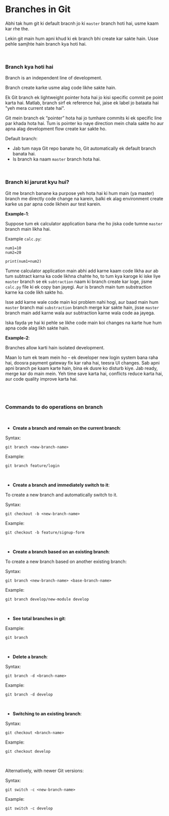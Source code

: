 # Branches in Git

Abhi tak hum git ki default bracnh jo ki ```master``` branch hoti hai, usme kaam kar rhe the.

Lekin git main hum apni khud ki ek branch bhi create kar sakte hain. Usse pehle samjhte hain branch kya hoti hai.

<br>

### Branch kya hoti hai

Branch is an independent line of development.

Branch create karke usme alag code likhe sakte hain.

Ek Git branch ek lightweight pointer hota hai jo kisi specific commit pe point karta hai. Matlab, branch sirf ek reference hai, jaise ek label jo bataata hai "yeh mera current state hai".

Git mein branch ek “pointer” hota hai jo tumhare commits ki ek specific line par khada hota hai. Tum is pointer ko naye direction mein chala sakte ho aur apna alag development flow create kar sakte ho.

Default branch:
- Jab tum naya Git repo banate ho, Git automatically ek default branch banata hai.
- Is branch ka naam ```master``` branch hota hai.

<br>

### Branch ki jarurat kyu hui?

Git me branch banane ka purpose yeh hota hai ki hum main (ya master) branch me directly code change na karein, balki ek alag environment create karke us par apna code likhein aur test karein.

**Example-1**:

Suppose tum ek calculator application bana rhe ho jiska code tumne ```master``` branch main likha hai.

Example ```calc.py```:
```
num1=10
num2=20

print(num1+num2)
```

Tumne calculator application main abhi add karne kaam code likha aur ab tum subtract karna ka code likhna chahte ho, to tum kya karoge ki iske liye ```master``` branch se ek ```subtraction``` naam ki branch create kar loge, jisme ```calc.py``` file ki ek copy ban jayegi. Aur is branch main tum substraction karne ka code likh sakte ho.

Isse add karne wale code main koi problem nahi hogi, aur baad main hum ```master``` branch mai ```substraction``` branch merge kar sakte hain, jisse ```master``` branch main add karne wala aur subtraction karne wala code aa jayega.

Iska fayda ye hai ki pehle se likhe code main koi changes na karte hue hum apna code alag likh sakte hain.

**Example-2**:

Branches allow karti hain isolated development. 

Maan lo tum ek team mein ho – ek developer new login system bana raha hai, doosra payment gateway fix kar raha hai, teesra UI changes. Sab apni apni branch pe kaam karte hain, bina ek dusre ko disturb kiye. Jab ready, merge kar do main mein. Yeh time save karta hai, conflicts reduce karta hai, aur code quality improve karta hai.

<br>
<br>

### Commands to do operations on branch

<br>

- **Create a branch and remain on the current branch**:

Syntax:
```
git branch <new-branch-name>
```

Example:
```
git branch feature/login
```

<br>

- **Create a branch and immediately switch to it**:

To create a new branch and automatically switch to it.

Syntax:
```
git checkout -b <new-branch-name>
```

Example:
```
git checkout -b feature/signup-form
```

<br>

- **Create a branch based on an existing branch**:

To create a new branch based on another existing branch:

Syntax:
```
git branch <new-branch-name> <base-branch-name>
```

Example:
```
git branch develop/new-module develop
```

<br>

- **See total branches in git**:

Example:
```
git branch
```

<br>

- **Delete a branch**:

Syntax:
```
git branch -d <branch-name>
```

Example:
```
git branch -d develop
```

<br>

- **Switching to an existing branch**:

Syntax:
```
git checkout <branch-name>
```

Example:
```
git checkout develop
```

<br>

Alternatively, with newer Git versions:

Syntax:
```
git switch -c <new-branch-name>
```

Example:
```
git switch -c develop
```

